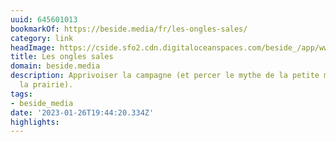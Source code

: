 ```yaml
---
uuid: 645601013
bookmarkOf: https://beside.media/fr/les-ongles-sales/
category: link
headImage: https://cside.sfo2.cdn.digitaloceanspaces.com/beside_/app/www/2020/05/JULIETTE-6.jpg
title: Les ongles sales
domain: beside.media
description: Apprivoiser la campagne (et percer le mythe de la petite maison dans
  la prairie).
tags:
- beside_media
date: '2023-01-26T19:44:20.334Z'
highlights:
---
```



